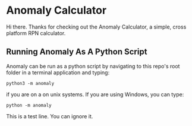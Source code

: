 # Anomaly Calculator

Hi there. Thanks for checking out the Anomaly Calculator, a simple,
cross platform RPN calculator.

## Running Anomaly As A Python Script
Anomaly can be run as a python script by navigating to this repo's root
folder in a terminal application and typing:
```
python3 -m anomaly
```
if you are on a on unix systems. If you are using Windows, you can type:
```
python -m anomaly
```

This is a test line. You can ignore it.
